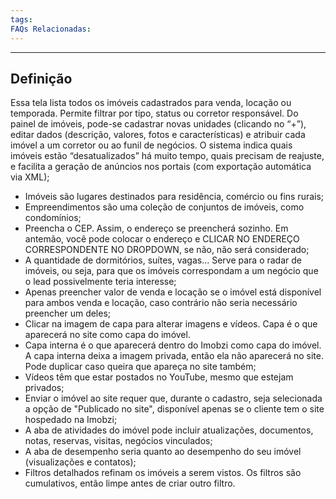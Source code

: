```yaml
---
tags:
FAQs Relacionadas:
---
```

---
## Definição

Essa tela lista todos os imóveis cadastrados para venda, locação ou temporada. Permite filtrar por tipo, status ou corretor responsável. Do painel de imóveis, pode-se cadastrar novas unidades (clicando no “+”), editar dados (descrição, valores, fotos e características) e atribuir cada imóvel a um corretor ou ao funil de negócios. O sistema indica quais imóveis estão “desatualizados” há muito tempo, quais precisam de reajuste, e facilita a geração de anúncios nos portais (com exportação automática via XML);

- Imóveis são lugares destinados para residência, comércio ou fins rurais;
- Empreendimentos são uma coleção de conjuntos de imóveis, como condomínios;
- Preencha o CEP. Assim, o endereço se preencherá sozinho. Em antemão, você pode colocar o endereço e CLICAR NO ENDEREÇO CORRESPONDENTE NO DROPDOWN, se não, não será considerado;
- A quantidade de dormitórios, suítes, vagas... Serve para o radar de imóveis, ou seja, para que os imóveis correspondam a um negócio que o lead possivelmente teria interesse;
- Apenas preencher valor de venda e locação se o imóvel está disponível para ambos venda e locação, caso contrário não seria necessário preencher um deles;
- Clicar na imagem de capa para alterar imagens e vídeos. Capa é o que aparecerá no site como capa do imóvel.
- Capa interna é o que aparecerá dentro do Imobzi como capa do imóvel. A capa interna deixa a imagem privada, então ela não aparecerá no site. Pode duplicar caso queira que apareça no site também;
- Vídeos têm que estar postados no YouTube, mesmo que estejam privados;
- Enviar o imóvel ao site requer que, durante o cadastro, seja selecionada a opção de "Publicado no site", disponível apenas se o cliente tem o site hospedado na Imobzi;
- A aba de atividades do imóvel pode incluir atualizações, documentos, notas, reservas, visitas, negócios vinculados;
- A aba de desempenho seria quanto ao desempenho do seu imóvel (visualizações e contatos);
- Filtros detalhados refinam os imóveis a serem vistos. Os filtros são cumulativos, então limpe antes de criar outro filtro.